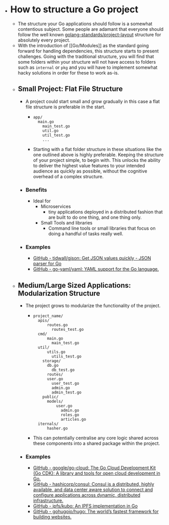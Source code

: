 - # How to structure a Go project
	- The structure your Go applications should follow is a somewhat contentious subject. Some people are adamant that everyone should follow the well known [golang-standards/project-layout](https://github.com/golang-standards/project-layout) structure for absolutely every project.
	- With the introduction of [[Go/Modules]] as the standard going forward for handling dependencies, this structure starts to present challenges. Going with the traditional structure, you will find that some folders within your structure will not have access to folders such as `internal` or `pkg` and you will have to implement somewhat hacky solutions in order for these to work as-is.
	- ## Small Project: Flat File Structure
		- A project could start small and grow gradually in this case a flat file structure is preferable in the start.
			- ```
			  app/
			  	main.go
			      main_test.go
			      util.go
			      util_test.go
			      ...
			  ```
			- Starting with a flat folder structure in these situations like the one outlined above is highly preferable. Keeping the structure of your project simple, to begin with. This unlocks the ability to deliver the highest value features to your intended audience as quickly as possible, without the cognitive overhead of a complex structure.
		- ### Benefits
			- Ideal for
				- Microservices
					- tiny applications deployed in a distributed fashion that are built to do one thing, and one thing only.
				- Small Tools and libraries
					- Command line tools or small libraries that focus on doing a handful of tasks really well.
		- ### Examples
			- [GitHub - tidwall/gjson: Get JSON values quickly - JSON parser for Go](https://github.com/tidwall/gjson)
			- [GitHub - go-yaml/yaml: YAML support for the Go language.](https://github.com/go-yaml/yaml)
	- ## Medium/Large Sized Applications: Modularization Structure
		- The project grows to modularize the functionality of the project.
			- ```
			  project_name/
			  	apis/
			      	routes.go
			          routes_test.go
			  	cmd/
			      	main.go
			          main_test.go
			  	util/
			      	utils.go
			          utils_test.go
			      storage/
			      	db.go
			          db_test.go
			    	routes/
			      	user.go
			          user_test.go
			          admin.go
			          admin_test.go
			      public/
			      	models/
			          	user.go
			              admin.go
			              roles.go
			              articles.go
			  	iternals/
			      	hasher.go
			  ```
			- This can potentially centralise any core logic shared across these components into a shared package within the project.
		- ### Examples
			- [GitHub - google/go-cloud: The Go Cloud Development Kit (Go CDK): A library and tools for open cloud development in Go.](https://github.com/google/go-cloud)
			- [GitHub - hashicorp/consul: Consul is a distributed, highly available, and data center aware solution to connect and configure applications across dynamic, distributed infrastructure.](https://github.com/hashicorp/consul)
			- [GitHub - ipfs/kubo: An IPFS implementation in Go](https://github.com/ipfs/go-ipfs)
			- [GitHub - gohugoio/hugo: The world’s fastest framework for building websites.](https://github.com/gohugoio/hugo)
